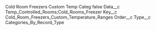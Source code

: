 <?xml version="1.0" encoding="UTF-8"?>
<CustomMetadata xmlns="http://soap.sforce.com/2006/04/metadata" xmlns:xsi="http://www.w3.org/2001/XMLSchema-instance" xmlns:xsd="http://www.w3.org/2001/XMLSchema">
    <label>Cold Room Freezers Custom Temp Categ</label>
    <protected>false</protected>
    <values>
        <field>Data__c</field>
        <value xsi:type="xsd:string">Temp_Controlled_Rooms;Cold_Rooms_Freezer</value>
    </values>
    <values>
        <field>Key__c</field>
        <value xsi:type="xsd:string">Cold_Room_Freezers_Custom_Temperature_Ranges</value>
    </values>
    <values>
        <field>Order__c</field>
        <value xsi:nil="true"/>
    </values>
    <values>
        <field>Type__c</field>
        <value xsi:type="xsd:string">Categories_By_Record_Type</value>
    </values>
</CustomMetadata>

